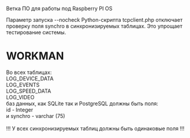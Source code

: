 Ветка ПО для работы под Raspberry PI OS

Параметр запуска --nocheck Python-скрипта tcpclient.php  отключает проверку поля synchro в синхронизируемых таблицах.
Это упрощает тестирование системы.

# WORKMAN
Во всех таблицах:<br>
  LOG_DEVICE_DATA<br>
  LOG_EVENTS<br>
  LOG_SPEED_DATA<br>
  LOG_VIDEO<br>
баз данных, как SQLite так и PostgreSQL должны быть поля:<br>
id - Integer<br>
и synchro - varchar (75)<br>
<br>
!!! У всех синхронизируемых таблиц должны быть одинаковые поля !!!<br>
